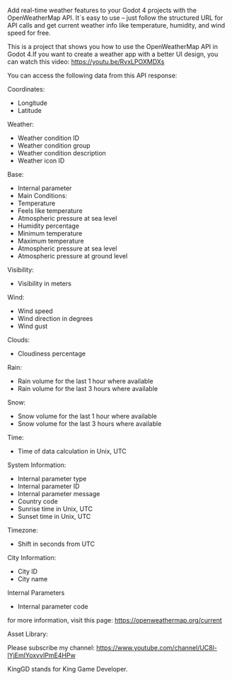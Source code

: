 Add real-time weather features to your Godot 4 projects with the OpenWeatherMap API. It`s easy to use – just follow the structured URL for API calls and get current weather info like temperature, humidity, and wind speed for free.

This is a project that shows you how to use the OpenWeatherMap API in Godot 4.If you want to create a weather app with a better UI design, you can watch this video: https://youtu.be/RvxLPOXMDXs

You can access the following data from this API response:

Coordinates:
- Longitude
- Latitude

Weather:
- Weather condition ID
- Weather condition group
- Weather condition description
- Weather icon ID

Base:
- Internal parameter
- Main Conditions:
- Temperature
- Feels like temperature
- Atmospheric pressure at sea level
- Humidity percentage
- Minimum temperature
- Maximum temperature
- Atmospheric pressure at sea level
- Atmospheric pressure at ground level

Visibility:
- Visibility in meters

Wind:
- Wind speed
- Wind direction in degrees
- Wind gust

Clouds:
- Cloudiness percentage

Rain:
- Rain volume for the last 1 hour where available
- Rain volume for the last 3 hours where available

Snow:
- Snow volume for the last 1 hour where available
- Snow volume for the last 3 hours where available

Time:
- Time of data calculation in Unix, UTC

System Information:
- Internal parameter type
- Internal parameter ID
- Internal parameter message
- Country code
- Sunrise time in Unix, UTC
- Sunset time in Unix, UTC

Timezone:
- Shift in seconds from UTC

City Information:
- City ID
- City name

Internal Parameters
- Internal parameter code

for more information, visit this page: https://openweathermap.org/current

Asset Library: 

Please subscribe my channel: https://www.youtube.com/channel/UC8l-lYjEmIYoxvvIPmE4HPw

KingGD stands for King Game Developer.
